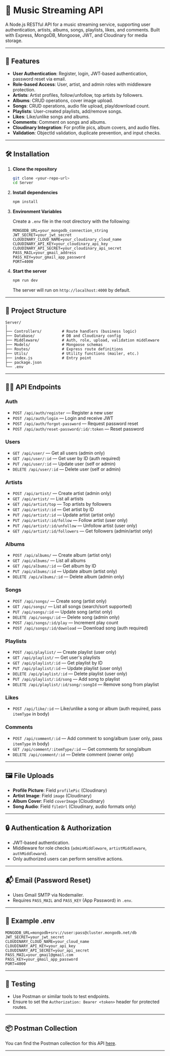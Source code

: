 # 🎵 Music Streaming API

A Node.js RESTful API for a music streaming service, supporting user authentication, artists, albums, songs, playlists, likes, and comments. Built with Express, MongoDB, Mongoose, JWT, and Cloudinary for media storage.

---

## 🚀 Features

- **User Authentication**: Register, login, JWT-based authentication, password reset via email.
- **Role-based Access**: User, artist, and admin roles with middleware protection.
- **Artists**: Artist profiles, follow/unfollow, top artists by followers.
- **Albums**: CRUD operations, cover image upload.
- **Songs**: CRUD operations, audio file upload, play/download count.
- **Playlists**: User-created playlists, add/remove songs.
- **Likes**: Like/unlike songs and albums.
- **Comments**: Comment on songs and albums.
- **Cloudinary Integration**: For profile pics, album covers, and audio files.
- **Validation**: ObjectId validation, duplicate prevention, and input checks.

---

## 🛠️ Installation

1. **Clone the repository**
   ```sh
   git clone <your-repo-url>
   cd Server
   ```

2. **Install dependencies**
   ```sh
   npm install
   ```

3. **Environment Variables**

   Create a `.env` file in the root directory with the following:

   ```
   MONGODB_URL=your_mongodb_connection_string
   JWT_SECRET=your_jwt_secret
   CLOUDINARY_CLOUD_NAME=your_cloudinary_cloud_name
   CLOUDINARY_API_KEY=your_cloudinary_api_key
   CLOUDINARY_API_SECRET=your_cloudinary_api_secret
   PASS_MAIL=your_gmail_address
   PASS_KEY=your_gmail_app_password
   PORT=4000
   ```

4. **Start the server**
   ```sh
   npm run dev
   ```
   The server will run on `http://localhost:4000` by default.

---

## 📁 Project Structure

```
Server/
│
├── Controllers/         # Route handlers (business logic)
├── Database/            # DB and Cloudinary config
├── Middleware/          # Auth, role, upload, validation middleware
├── Models/              # Mongoose schemas
├── Routes/              # Express route definitions
├── Utils/               # Utility functions (mailer, etc.)
├── index.js             # Entry point
├── package.json
└── .env
```

---

## 🧑‍💻 API Endpoints

### Auth

- `POST /api/auth/register` — Register a new user
- `POST /api/auth/login` — Login and receive JWT
- `POST /api/auth/forgot-password` — Request password reset
- `POST /api/auth/reset-password/:id/:token` — Reset password

### Users

- `GET /api/user/` — Get all users (admin only)
- `GET /api/user/:id` — Get user by ID (auth required)
- `PUT /api/user/:id` — Update user (self or admin)
- `DELETE /api/user/:id` — Delete user (self or admin)

### Artists

- `POST /api/artist/` — Create artist (admin only)
- `GET /api/artist/` — List all artists
- `GET /api/artist/top` — Top artists by followers
- `GET /api/artist/:id` — Get artist by ID
- `PUT /api/artist/:id` — Update artist (artist only)
- `PUT /api/artist/:id/follow` — Follow artist (user only)
- `PUT /api/artist/:id/unfollow` — Unfollow artist (user only)
- `GET /api/artist/:id/followers` — Get followers (admin/artist only)

### Albums

- `POST /api/albums/` — Create album (artist only)
- `GET /api/albums/` — List all albums
- `GET /api/albums/:id` — Get album by ID
- `PUT /api/albums/:id` — Update album (artist only)
- `DELETE /api/albums/:id` — Delete album (admin only)

### Songs

- `POST /api/songs/` — Create song (artist only)
- `GET /api/songs/` — List all songs (search/sort supported)
- `PUT /api/songs/:id` — Update song (artist only)
- `DELETE /api/songs/:id` — Delete song (admin only)
- `POST /api/songs/:id/play` — Increment play count
- `POST /api/songs/:id/download` — Download song (auth required)

### Playlists

- `POST /api/playlist/` — Create playlist (user only)
- `GET /api/playlist/` — Get user's playlists
- `GET /api/playlist/:id` — Get playlist by ID
- `PUT /api/playlist/:id` — Update playlist (user only)
- `DELETE /api/playlist/:id` — Delete playlist (user only)
- `PUT /api/playlist/:id/song` — Add song to playlist
- `DELETE /api/playlist/:id/song/:songId` — Remove song from playlist

### Likes

- `POST /api/like/:id` — Like/unlike a song or album (auth required, pass `itemType` in body)

### Comments

- `POST /api/comment/:id` — Add comment to song/album (user only, pass `itemType` in body)
- `GET /api/comment/:itemType/:id` — Get comments for song/album
- `DELETE /api/comment/:id` — Delete comment (owner only)

---

## 🖼️ File Uploads

- **Profile Picture**: Field `profilePic` (Cloudinary)
- **Artist Image**: Field `image` (Cloudinary)
- **Album Cover**: Field `coverImage` (Cloudinary)
- **Song Audio**: Field `fileUrl` (Cloudinary, audio formats only)

---

## 🔒 Authentication & Authorization

- JWT-based authentication.
- Middleware for role checks (`adminMiddleware`, `artistMiddleware`, `authMiddleware`).
- Only authorized users can perform sensitive actions.

---

## 📬 Email (Password Reset)

- Uses Gmail SMTP via Nodemailer.
- Requires `PASS_MAIL` and `PASS_KEY` (App Password) in `.env`.

---

## 📝 Example .env

```
MONGODB_URL=mongodb+srv://user:pass@cluster.mongodb.net/db
JWT_SECRET=your_jwt_secret
CLOUDINARY_CLOUD_NAME=your_cloud_name
CLOUDINARY_API_KEY=your_api_key
CLOUDINARY_API_SECRET=your_api_secret
PASS_MAIL=your_gmail@gmail.com
PASS_KEY=your_gmail_app_password
PORT=4000
```

---

## 🧪 Testing

- Use Postman or similar tools to test endpoints.
- Ensure to set the `Authorization: Bearer <token>` header for protected routes.

---

## 📦 Postman Collection

You can find the Postman collection for this API [here](<your-postman-collection-link>).

---